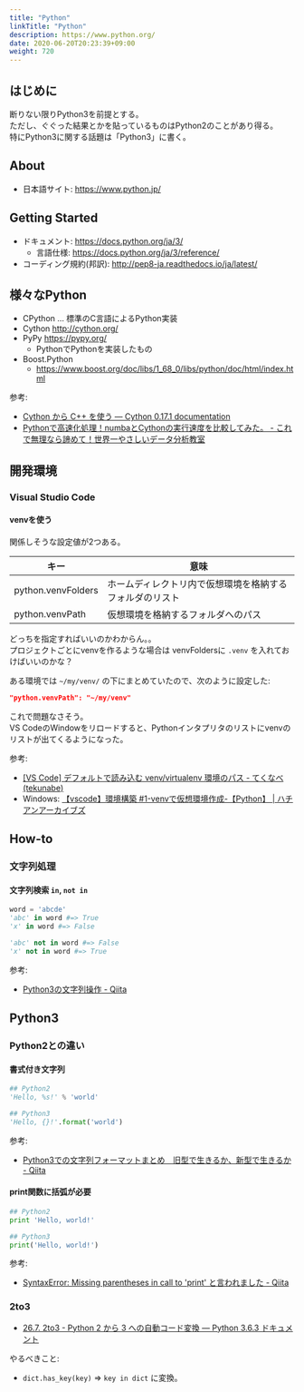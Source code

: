 ```yaml
---
title: "Python"
linkTitle: "Python"
description: https://www.python.org/
date: 2020-06-20T20:23:39+09:00
weight: 720
---
```


## はじめに

断りない限りPython3を前提とする。  
ただし、ぐぐった結果とかを貼っているものはPython2のことがあり得る。  
特にPython3に関する話題は「Python3」に書く。

## About

- 日本語サイト: https://www.python.jp/

## Getting Started

- ドキュメント: https://docs.python.org/ja/3/
  - 言語仕様: https://docs.python.org/ja/3/reference/
- コーディング規約(邦訳): http://pep8-ja.readthedocs.io/ja/latest/

## 様々なPython

- CPython ... 標準のC言語によるPython実装
- Cython http://cython.org/
- PyPy https://pypy.org/
  - PythonでPythonを実装したもの
- Boost.Python
  - https://www.boost.org/doc/libs/1_68_0/libs/python/doc/html/index.html

参考:

- [Cython から C\+\+ を使う — Cython 0\.17\.1 documentation](http://omake.accense.com/static/doc-ja/cython/src/userguide/wrapping_CPlusPlus.html)
- [Pythonで高速化処理！numbaとCythonの実行速度を比較してみた。 \- これで無理なら諦めて！世界一やさしいデータ分析教室](http://www.randpy.tokyo/entry/numba_cython)

## 開発環境
### Visual Studio Code
#### venvを使う

関係しそうな設定値が2つある。

 キー | 意味
-----|------
 python.venvFolders | ホームディレクトリ内で仮想環境を格納するフォルダのリスト
 python.venvPath | 仮想環境を格納するフォルダへのパス

どっちを指定すればいいのかわからん。。  
プロジェクトごとにvenvを作るような場合は venvFoldersに `.venv` を入れておけばいいのかな？

ある環境では `~/my/venv/` の下にまとめていたので、次のように設定した:

```JSON
"python.venvPath": "~/my/venv"
```

これで問題なさそう。  
VS CodeのWindowをリロードすると、Pythonインタプリタのリストにvenvのリストが出てくるようになった。

参考:

- [\[VS Code\] デフォルトで読み込む venv/virtualenv 環境のパス - てくなべ (tekunabe)](https://tekunabe.hatenablog.jp/entry/2018/12/28/vscode_venv_default_rolad)
- Windows: [【vscode】環境構築 #1-venvで仮想環境作成-【Python】 | ハチアンアーカイブズ](https://hachian.com/2019/09/19/vscode_venv/)

## How-to
### 文字列処理
#### 文字列検索 `in`, `not in`

```python
word = 'abcde'
'abc' in word #=> True
'x' in word #=> False

'abc' not in word #=> False
'x' not in word #=> True
```

参考:

- [Python3の文字列操作 \- Qiita](https://qiita.com/Kenta-Han/items/e64035e9c3e4ef08e394)

## Python3
### Python2との違い
#### 書式付き文字列

```python
## Python2
'Hello, %s!' % 'world'

## Python3
'Hello, {}!'.format('world')
```

参考:

- [Python3での文字列フォーマットまとめ　旧型で生きるか、新型で生きるか \- Qiita](https://qiita.com/u_kan/items/2a7b4201beb0d467e5b8)

#### print関数に括弧が必要

```python
## Python2
print 'Hello, world!'

## Python3
print('Hello, world!')
```

参考:

- [SyntaxError: Missing parentheses in call to 'print' と言われました \- Qiita](https://qiita.com/pugiemonn/items/94ac57ba1b7b03548efe)

### 2to3

- [26.7. 2to3 - Python 2 から 3 への自動コード変換 — Python 3.6.3 ドキュメント](https://docs.python.jp/3/library/2to3.html "26.7. 2to3 - Python 2 から 3 への自動コード変換 — Python 3.6.3 ドキュメント")

やるべきこと:

- `dict.has_key(key)` => `key in dict` に変換。
